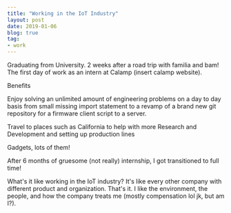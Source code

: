 ```yaml
---
title: "Working in the IoT Industry"
layout: post
date: 2019-01-06
blog: true
tag:
- work
---
```


Graduating from University. 2 weeks after a road trip with familia and bam! The first day of work as an intern at Calamp (insert calamp website). 

Benefits

Enjoy solving an unlimited amount of engineering problems on a day to day basis from small missing import statement to a revamp of a brand new git repository for a firmware client script to a server.

Travel to places such as California to help with more Research and Development and setting up production lines

Gadgets, lots of them!

After 6 months of gruesome (not really) internship, I got transitioned to full time!

What's it like working in the IoT industry? It's like every other company with different product and organization. That's it. I like the environment, the people, and how the company treats me (mostly compensation lol jk, but am I?).